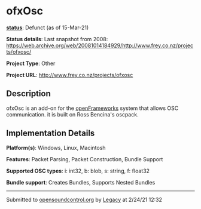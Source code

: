 # ofxOsc

**[status](../implementation-status.html)**: Defunct (as of 15-Mar-21)

**Status details**: 
Last snapshot from 2008: https://web.archive.org/web/20081014184929/http://www.frey.co.nz/projects/ofxosc/

**Project Type**: Other

**Project URL**: <http://www.frey.co.nz/projects/ofxosc>

## Description

ofxOsc is an add-on for the [openFrameworks](http://openframeworks.cc/) system that allows OSC communication. it is built on Ross Bencina's oscpack.

## Implementation Details

**Platform(s)**: Windows, Linux, Macintosh

**Features**: Packet Parsing, Packet Construction, Bundle Support

**Supported OSC types**: i: int32, b: blob, s: string, f: float32

**Bundle support**: Creates Bundles, Supports Nested Bundles

---
Submitted to [opensoundcontrol.org](https://opensoundcontrol.org) by [Legacy](https://web.archive.org) at 2/24/21 12:32
